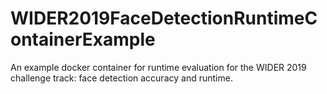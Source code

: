 # WIDER2019FaceDetectionRuntimeContainerExample
An example docker container for runtime evaluation for the WIDER 2019 challenge track: face detection accuracy and runtime.
